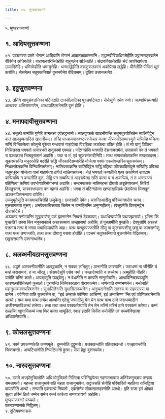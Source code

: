 ```yaml
---
title: ०५. मुण्डराजवग्गो

---
```

५. मुण्डराजवग्गो  


## १. आदियसुत्तवण्णना

४१. पञ्चमस्स पठमे भोगानं आदियाति भोगानं आदातब्बकारणानि। उट्ठानवीरियाधिगतेहीति उट्ठानसङ्खातेन वीरियेन अधिगतेहि। बाहाबलपरिचितेहीति बाहुबलेन सञ्चितेहि। सेदावक्खित्तेहीति सेदं अवक्खिपेत्वा उप्पादितेहि। धम्मिकेहीति धम्मयुत्तेहि। धम्मलद्धेहीति दसकुसलकम्मं अकोपेत्वा लद्धेहि। पीणेतीति पीणितं थूलं करोति। सेसमेत्थ चतुक्कनिपाते वुत्तनयेनेव वेदितब्बम्। दुतियं उत्तानत्थमेव।  


## ३. इट्ठसुत्तवण्णना

४३. ततिये आयुसंवत्तनिका पटिपदाति दानसीलादिका पुञ्ञपटिपदा। सेसेसुपि एसेव नयो। अत्थाभिसमयाति अत्थस्स अभिसमागमेन, अत्थप्पटिलाभेनाति वुत्तं होति।  


## ४. मनापदायीसुत्तवण्णना

४४. चतुत्थे उग्गोति गुणेहि उग्गतत्ता एवंलद्धनामो। सालपुप्फकं खादनीयन्ति चतुमधुरयोजितेन सालिपिट्ठेन कतं सालपुप्फसदिसं खादनीयम्। तञ्हि पञ्ञायमानवण्टपत्तकेसरं कत्वा जीरकादिसम्भारयुत्ते सप्पिम्हि पचित्वा सप्पिं विनिवत्तेत्वा कोलुम्बे पूरेत्वा गन्धवासं गाहापेत्वा पिदहित्वा लञ्छेत्वा ठपितं होति। तं सो यागुं पिवित्वा निसिन्नस्स भगवतो अन्तरभत्ते दातुकामो एवमाह। पटिग्गहेसि भगवाति देसनामत्तमेतं, उपासको पन तं भगवतो च पञ्चन्नञ्च भिक्खुसतानं अदासि। यथा च तं, एवं सूकरमंसादीनिपि। तत्थ सम्पन्नकोलकन्ति सम्पन्नबदरम्। सूकरमंसन्ति मधुररसेहि बदरेहि सद्धिं जीरकादिसम्भारेहि योजेत्वा पक्कं एकसंवच्छरिकसूकरमंसम्। निब्बत्ततेलकन्ति विनिवत्तिततेलम्। नालियसाकन्ति सालिपिट्ठेन सद्धिं मद्दित्वा जीरकादिसंयुत्ते सप्पिम्हि पचित्वा चतुमधुरेन योजेत्वा वासं गाहापेत्वा ठपितं नालियसाकम्। नेतं भगवतो कप्पतीति एत्थ अकप्पियं उपादाय कप्पियम्पि न कप्पतीति वुत्तं, सेट्ठि पन सब्बम्पि तं आहरापेत्वा रासिं कत्वा यं यं अकप्पियं, तं तं अन्तरापणं पहिणित्वा कप्पियं उपभोगपरिभोगभण्डं अदासि। चन्दनफलकं नातिमहन्तं दीघतो अड्ढतेय्यरतनं, तिरियं दियड्ढरतनं, सारवरभण्डत्ता पन महग्घं अहोसि। भगवा तं पटिग्गहेत्वा खण्डाखण्डिकं छेदापेत्वा भिक्खूनं अञ्जनपिसनत्थाय दापेसि।  
उज्जुभूतेसूति कायवाचाचित्तेहि उजुकेसु। छन्दसाति पेमेन। चत्तन्तिआदीसु परिच्चागवसेन चत्तम्। मुत्तचागताय मुत्तम्। अनपेक्खचित्तताय चित्तेन न उग्गहितन्ति अनुग्गहीतम्। खेत्तूपमेति विरुहनट्ठेन खेत्तसदिसे।  
अञ्ञतरं मनोमयन्ति सुद्धावासेसु एकं झानमनेन निब्बत्तं देवकायम्। यथाधिप्पायोति यथाज्झासयो। इमिना किं पुच्छति? तस्स किर मनुस्सकाले अरहत्तत्थाय अज्झासयो अहोसि, तं पुच्छामीति पुच्छति। देवपुत्तोपि अरहत्तं पत्तताय तग्घ मे भगवा यथाधिप्पायोति आह। यत्थ यत्थूपपज्जतीति तीसु वा कुलसम्पत्तीसु छसु वा कामसग्गेसु यत्थ यत्थ उप्पज्जति, तत्थ तत्थ दीघायु यसवा होतीति। पञ्चमं चतुक्कनिपाते वुत्तनयेनेव वेदितब्बम्। छट्ठसत्तमानि उत्तानत्थानेव।  


## ८. अलब्भनीयठानसुत्तवण्णना

४८. अट्ठमे अलब्भनीयानीति अलद्धब्बानि, न सक्का लभितुम्। ठानानीति कारणानि। जराधम्मं मा जीरीति यं मय्हं जरासभावं, तं मा जीरतु। सेसपदेसुपि एसेव नयो। नच्छादेय्याति न रुच्चेय्य। अब्बुहीति नीहरि।  
यतोति यस्मिं काले। आपदासूति उपद्दवेसु। न वेधतीति न कम्पति नानुसोचति। अत्थविनिच्छयञ्ञूति कारणत्थविनिच्छये कुसलो। पुराणन्ति निब्बिकारताय पोराणकमेव। जप्पेनाति वण्णभणनेन। मन्तेनाति महानुभावमन्तपरिवत्तनेन। सुभासितेनाति सुभासितकथनेन। अनुप्पदानेनाति सतस्स वा सहस्सस्स वा दानेन। पवेणिया वाति कुलवंसेन वा, ‘‘इदं अम्हाकं पवेणिया आचिण्णं, इदं अनाचिण्ण’’न्ति एवं पवेणिकथनेनाति अत्थो। यथा यथा यत्थ लभेथ अत्थन्ति एतेसु जप्पादीसु येन येन यत्थ यत्थ ठाने जराधम्मादीनं अजीरणतादिअत्थं लभेय्य। तथा तथा तत्थ परक्कमेय्याति तेन तेन तस्मिं तस्मिं ठाने परक्कमं करेय्य। कम्मं दळ्हन्ति वट्टगामिकम्मं मया थिरं कत्वा आयूहितं, स्वाहं इदानि किन्ति करोमीति एवं पच्चवेक्खित्वा अधिवासेय्याति।  


## ९. कोसलसुत्तवण्णना

४९. नवमे उपकण्णकेति कण्णमूले। दुम्मनोति दुट्ठुमनो। पत्तक्खन्धोति पतितक्खन्धो। पज्झायन्तोति चिन्तयन्तो। अप्पटिभानोति निप्पटिभानो हुत्वा। सेसं हेट्ठा वुत्तनयमेव।  


## १०. नारदसुत्तवण्णना

५०. दसमे अज्झोमुच्छितोति अधिओमुच्छितो गिलित्वा परिनिट्ठपेत्वा गहणसभावाय अतिरेकमुच्छाय तण्हाय समन्नागतो। महच्चा राजानुभावेनाति महता राजानुभावेन, अट्ठारसहि सेनीहि परिवारितो महतिया राजिद्धिया पायासीति अत्थो। तग्घाति एकंसत्थे निपातो , एकंसेनेव सोकसल्लहरणोति अत्थो। इति राजा इमं ओवादं सुत्वा तस्मिं ठितो धम्मेन समेन रज्जं कारेत्वा सग्गपरायणो अहोसि।  
मुण्डराजवग्गो पञ्चमो।  
पठमपण्णासकं निट्ठितम्।  
२. दुतियपण्णासकं  